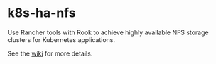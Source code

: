 # k8s-ha-nfs
Use Rancher tools with Rook to achieve highly available NFS storage clusters for Kubernetes applications.

See the [wiki](https://github.com/pagong/k8s-ha-nfs/wiki) for more details.
